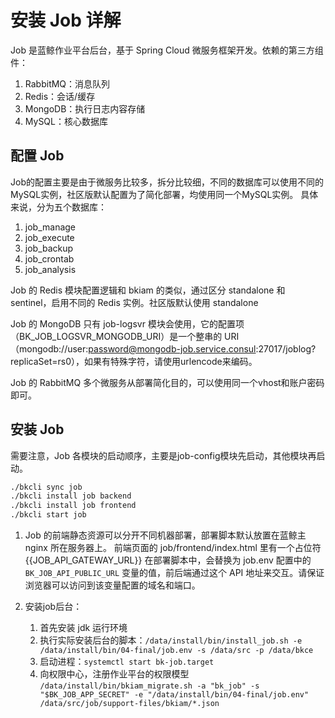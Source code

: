 # 安装 Job 详解

Job 是蓝鲸作业平台后台，基于 Spring Cloud 微服务框架开发。依赖的第三方组件：

1. RabbitMQ：消息队列
2. Redis：会话/缓存
3. MongoDB：执行日志内容存储
4. MySQL：核心数据库

## 配置 Job

Job的配置主要是由于微服务比较多，拆分比较细，不同的数据库可以使用不同的MySQL实例，社区版默认配置为了简化部署，均使用同一个MySQL实例。
具体来说，分为五个数据库：

1. job_manage
2. job_execute
3. job_backup
4. job_crontab
5. job_analysis

Job 的 Redis 模块配置逻辑和 bkiam 的类似，通过区分 standalone 和 sentinel，启用不同的 Redis 实例。社区版默认使用 standalone

Job 的 MongoDB 只有 job-logsvr 模块会使用，它的配置项（BK_JOB_LOGSVR_MONGODB_URI）是一个整串的 URI（mongodb://user:password@mongodb-job.service.consul:27017/joblog\?replicaSet=rs0），如果有特殊字符，请使用urlencode来编码。

Job 的 RabbitMQ 多个微服务从部署简化目的，可以使用同一个vhost和账户密码即可。

## 安装 Job

需要注意，Job 各模块的启动顺序，主要是job-config模块先启动，其他模块再启动。

```bash
./bkcli sync job
./bkcli install job backend
./bkcli install job frontend
./bkcli start job
```

1. Job 的前端静态资源可以分开不同机器部署，部署脚本默认放置在蓝鲸主 nginx 所在服务器上。
前端页面的 job/frontend/index.html 里有一个占位符 {{JOB_API_GATEWAY_URL}} 在部署脚本中，会替换为 job.env 配置中的 `BK_JOB_API_PUBLIC_URL` 变量的值，前后端通过这个 API 地址来交互。请保证浏览器可以访问到该变量配置的域名和端口。

2. 安装job后台：

    1. 首先安装 jdk 运行环境
    2. 执行实际安装后台的脚本：`/data/install/bin/install_job.sh -e /data/install/bin/04-final/job.env -s /data/src -p /data/bkce`
    3. 启动进程：`systemctl start bk-job.target`
    4. 向权限中心，注册作业平台的权限模型 `/data/install/bin/bkiam_migrate.sh -a "bk_job" -s "$BK_JOB_APP_SECRET" -e "/data/install/bin/04-final/job.env" /data/src/job/support-files/bkiam/*.json`
    